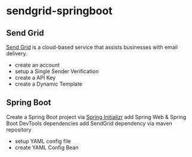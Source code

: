 # sendgrid-springboot

## Send Grid
[Send Grid](https://sendgrid.com/) is a cloud-based service that assists businesses with email delivery.
- create an account
- setup a Single Sender Verification
- create a API Key
- create a Dynamic Template

## Spring Boot
Create a Spring Boot project via [Spring Initializr](https://start.spring.io/)
add Spring Web & Spring Boot DevTools dependencies
add SendGrid dependency via maven repository
- setup YAML config file
- create YAML Config Bean

